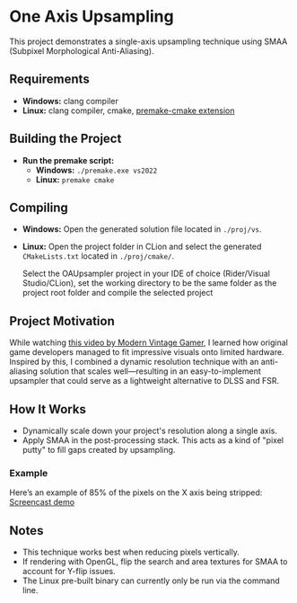 # One Axis Upsampling

This project demonstrates a single-axis upsampling technique using SMAA (Subpixel Morphological Anti-Aliasing).

## Requirements

- **Windows:** clang compiler
- **Linux:** clang compiler, cmake, [premake-cmake extension](https://github.com/Enhex/premake-cmake)

## Building the Project

- **Run the premake script:**
  - **Windows:** `./premake.exe vs2022`
  - **Linux:** `premake cmake`

## Compiling

- **Windows:** Open the generated solution file located in `./proj/vs`.
- **Linux:** Open the project folder in CLion and select the generated `CMakeLists.txt` located in `./proj/cmake/`.

  Select the OAUpsampler project in your IDE of choice (Rider/Visual Studio/CLion), set the working directory to be the same folder as the project root folder and compile the selected project 

## Project Motivation

While watching [this video by Modern Vintage Gamer](https://www.youtube.com/watch?v=BaX5YUZ5FLk), I learned how original game developers managed to fit impressive visuals onto limited hardware. Inspired by this, I combined a dynamic resolution technique with an anti-aliasing solution that scales well—resulting in an easy-to-implement upsampler that could serve as a lightweight alternative to DLSS and FSR.

## How It Works

- Dynamically scale down your project's resolution along a single axis.
- Apply SMAA in the post-processing stack. This acts as a kind of "pixel putty" to fill gaps created by upsampling.

### Example

Here’s an example of 85% of the pixels on the X axis being stripped:
[Screencast demo](https://github.com/user-attachments/assets/de0c9aae-a582-4d56-8ec6-7b8cc9d0cde7)

## Notes

- This technique works best when reducing pixels vertically.
- If rendering with OpenGL, flip the search and area textures for SMAA to account for Y-flip issues.
- The Linux pre-built binary can currently only be run via the command line.

